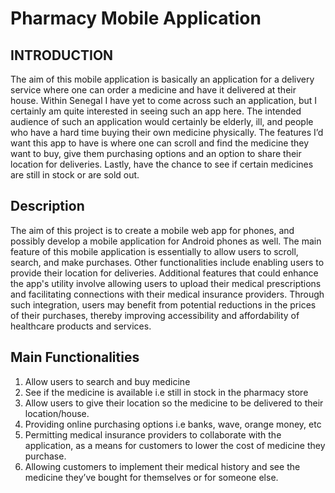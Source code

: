 # Pharmacy Mobile Application 

## INTRODUCTION
The aim of this mobile application is basically an application for a delivery service where one can order a medicine and have it delivered at their house. Within Senegal I have yet to come across such an application, but I certainly am quite interested in seeing such an app here. The intended audience of such an application would certainly be elderly, ill, and people who have a hard time buying their own medicine physically. The features I’d want this app to have is where one can scroll and find the medicine they want to buy, give them purchasing options and an option to share their location for deliveries. Lastly, have the chance to see if certain medicines are still in stock or are sold out. 


## Description

The aim of this project is to create a mobile web app for phones, and possibly develop a mobile application for Android phones as well. The main feature of this mobile application is essentially to allow users to scroll, search, and make purchases. Other functionalities include enabling users to provide their location for deliveries. Additional features that could enhance the app's utility involve allowing users to upload their medical prescriptions and facilitating connections with their medical insurance providers. Through such integration, users may benefit from potential reductions in the prices of their purchases, thereby improving accessibility and affordability of healthcare products and services.


## Main Functionalities

1. Allow users to search and buy medicine
2. See if the medicine is available i.e still in stock in the pharmacy store
3. Allow users to give their location so the medicine to be delivered to their location/house. 
5. Providing online purchasing options i.e banks, wave, orange money, etc
6. Permitting medical insurance providers to collaborate with the application, as a means for customers to lower the cost of medicine they purchase. 
7. Allowing customers to implement their medical history and see the medicine they’ve bought for themselves or for someone else. 

